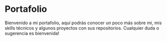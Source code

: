 # Portafolio

Bienvenido a mi portafolio, aquí podrás conocer un poco más sobre mi, mis skills técnicos y algunos proyectos con sus repositorios. Cualquier duda o sugerencia es bienvenida!
